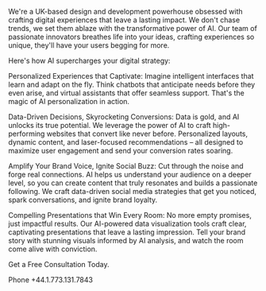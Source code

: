 We're a UK-based design and development powerhouse obsessed with crafting digital experiences that leave a lasting impact. We don't chase trends, we set them ablaze with the transformative power of AI. Our team of passionate innovators breathes life into your ideas, crafting experiences so unique, they'll have your users begging for more.

Here's how AI supercharges your digital strategy:

Personalized Experiences that Captivate: Imagine intelligent interfaces that learn and adapt on the fly. Think chatbots that anticipate needs before they even arise, and virtual assistants that offer seamless support. That's the magic of AI personalization in action.

Data-Driven Decisions, Skyrocketing Conversions: Data is gold, and AI unlocks its true potential. We leverage the power of AI to craft high-performing websites that convert like never before. Personalized layouts, dynamic content, and laser-focused recommendations – all designed to maximize user engagement and send your conversion rates soaring.

Amplify Your Brand Voice, Ignite Social Buzz: Cut through the noise and forge real connections. AI helps us understand your audience on a deeper level, so you can create content that truly resonates and builds a passionate following. We craft data-driven social media strategies that get you noticed, spark conversations, and ignite brand loyalty.

Compelling Presentations that Win Every Room: No more empty promises, just impactful results. Our AI-powered data visualization tools craft clear, captivating presentations that leave a lasting impression. Tell your brand story with stunning visuals informed by AI analysis, and watch the room come alive with conviction.

Get a Free Consultation Today.

Phone
+44.1.773.131.7843
